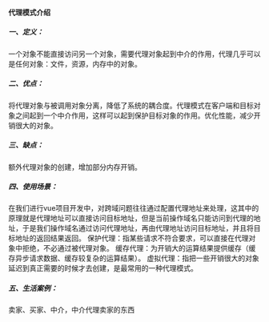#### 代理模式介绍

##### 一、定义：
一个对象不能直接访问另一个对象，需要代理对象起到中介的作用，代理几乎可以是任何对象：文件，资源，内存中的对象。

##### 二、优点：
将代理对象与被调用对象分离，降低了系统的耦合度。代理模式在客户端和目标对象之间起到一个中介作用，这样可以起到保护目标对象的作用。优化性能，减少开销很大的对象。

##### 三、缺点：
额外代理对象的创建，增加部分内存开销。

##### 四、使用场景：
在我们进行vue项目开发中，对跨域问题往往通过配置代理地址来处理，这其中的原理就是代理地址可以直接访问目标地址，但是当前操作域名只能访问到代理的地址，于是我们操作域名通过访问代理地址，再由代理地址访问目标地址，并且将目标地址的返回结果返回。
保护代理：指某些请求不符合要求，可以直接在代理对象中拒绝，不必通过被代理对象。
缓存代理：为开销大的运算结果提供缓存（缓存异步请求数据、缓存较复杂的运算结果）。
虚拟代理：指把一些开销很大的对象延迟到真正需要的时候才去创建，是最常用的一种代理模式。

##### 五、生活案例：
卖家、买家、中介，中介代理卖家的东西

